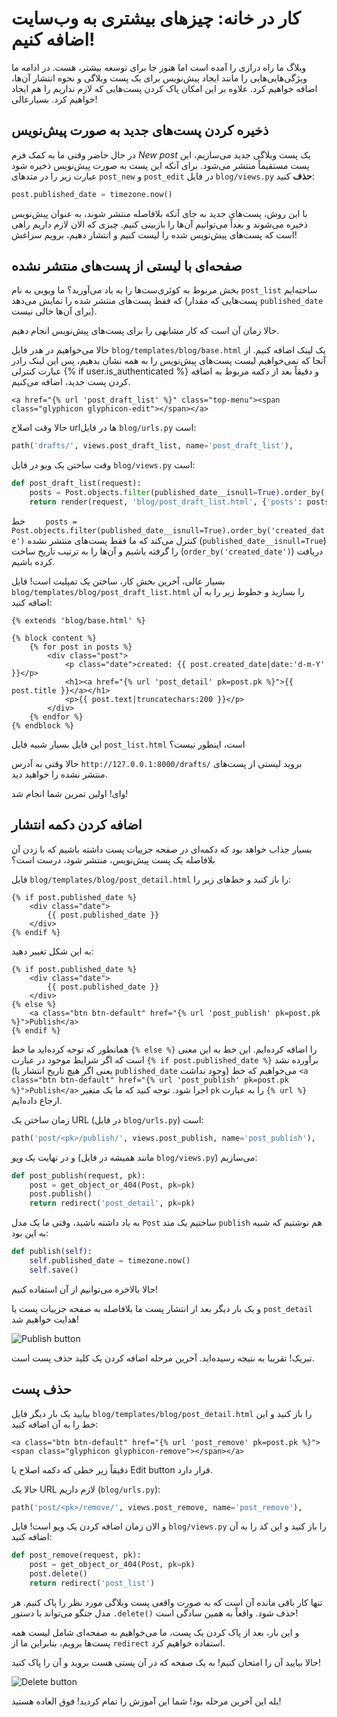 # کار در خانه: چیزهای بیشتری به وب‌سایت اضافه کنیم!

وبلاگ ما راه درازی را آمده است اما هنوز جا برای توسعه بیشتر، هست. در ادامه ما ویژگی‌هایی‌هایی را مانند ایجاد پیش‌نویس برای یک پست وبلاگی و نحوه انتشار آن‌ها، اضافه خواهیم کرد. علاوه بر این امکان پاک کردن پست‌هایی که لازم نداریم را هم ایجاد خواهیم کرد. بسیارعالی!

## ذخیره کردن پست‌های جدید به صورت پیش‌نویس 

در حال حاضر وقتی ما به کمک فرم *New post* یک پست وبلاگی جدید می‌سازیم، این پست مستقیماً منتشر می‌شود. برای آنکه این پست به صورت پیش‌نویس ذخیره شود عبارت زیر را در متدهای `post_new` و `post_edit` در فایل `blog/views.py` **حذف** کنید:

```python
post.published_date = timezone.now()
```

با این روش، پست‌های جدید به جای آنکه بلافاصله منتشر شوند، به عنوان پیش‌نویس ذخیره می‌شوند و بعداً می‌توانیم آن‌ها را بازبینی کنیم. چیزی که الان لازم داریم راهی است که پست‌های پیش‌نویس شده را لیست کنیم و انتشار دهیم، برویم سراغش! 

## صفحه‌ای با لیستی از پست‌های منتشر نشده 

بخش مربوط به کوئری‌ست‌ها را به یاد می‌آورید؟ ما ویویی به نام `post_list` ساخته‌ایم که فقط پست‌های منتشر شده را نمایش می‌دهد (پست‌هایی که مقدار `published_date` برای آن‌ها خالی نیست).

حالا زمان آن است که کار مشابهی را برای پست‌های پیش‌نویس انجام دهیم.

حالا می‌خواهیم در هدر فایل `blog/templates/blog/base.html` یک لینک اضافه کنیم. از آنجا که  نمی‌خواهیم لیست پست‌های پیش‌نویس را به همه نشان بدهیم، پس این لینک رادر عبارت کنترلی {% if user.is_authenticated %} و دقیقاً بعد از دکمه مربوط به اضافه کردن پست جدید، اضافه می‌کنیم.

```django
<a href="{% url 'post_draft_list' %}" class="top-menu"><span class="glyphicon glyphicon-edit"></span></a>
```

حالا وقت اصلاح urlها در فایل `blog/urls.py` است:

```python
path('drafts/', views.post_draft_list, name='post_draft_list'),
```

وقت ساختن یک ویو در فایل `blog/views.py` است:

```python
def post_draft_list(request):
    posts = Post.objects.filter(published_date__isnull=True).order_by('created_date')
    return render(request, 'blog/post_draft_list.html', {'posts': posts})
```

خط `    posts = Post.objects.filter(published_date__isnull=True).order_by('created_date')`  کنترل می‌کند که ما فقط پست‌های منتشر نشده (`published_date__isnull=True`) را گرفته باشیم و آن‌ها را به ترتیب تاریخ ساخت (`order_by('created_date')`) دریافت کرده باشیم.

بسیار عالی، آخرین بخش کار، ساختن یک تمپلیت است! فایل `blog/templates/blog/post_draft_list.html` را بسازید و خطوط زیر را به آن اضافه کنید:

```django
{% extends 'blog/base.html' %}

{% block content %}
    {% for post in posts %}
        <div class="post">
            <p class="date">created: {{ post.created_date|date:'d-m-Y' }}</p>
            <h1><a href="{% url 'post_detail' pk=post.pk %}">{{ post.title }}</a></h1>
            <p>{{ post.text|truncatechars:200 }}</p>
        </div>
    {% endfor %}
{% endblock %}
```

این فایل بسیار شبیه فایل `post_list.html` است، اینطور نیست؟

حالا وقتی به آدرس `http://127.0.0.1:8000/drafts/` بروید لیستی از پست‌های منتشر نشده را خواهید دید.

وای!‌ اولین تمرین شما انجام شد!

## اضافه کردن دکمه انتشار 

بسیار جذاب خواهد بود که دکمه‌ای در صفحه جزییات پست داشته باشیم که با زدن آن بلافاصله یک پست پیش‌نویس، منتشر شود، درست است؟

فایل `blog/templates/blog/post_detail.html` را باز کنید و خط‌های زیر را:

```django
{% if post.published_date %}
    <div class="date">
        {{ post.published_date }}
    </div>
{% endif %}
```

به این شکل تغییر دهید:

```django
{% if post.published_date %}
    <div class="date">
        {{ post.published_date }}
    </div>
{% else %}
    <a class="btn btn-default" href="{% url 'post_publish' pk=post.pk %}">Publish</a>
{% endif %}
```

همانطور که توجه کرده‌اید ما خط `{% else %}` را اضافه کرده‌ایم. این خط به این معنی است که اگر شرایط موجود در عبارت `{% if post.published_date %}` برآورده نشد (یعنی اگر هیچ تاریخ انتشار یا `published_date` وجود نداشت) می‌خواهیم که خط `<a class="btn btn-default" href="{% url 'post_publish' pk=post.pk %}">Publish</a>` اجرا شود. توجه کنید که ما یک متغیر `pk` را به عبارت `{% url %}` ارجاع داده‌ایم.

زمان ساختن یک URL (در فایل `blog/urls.py`) است:

```python
path('post/<pk>/publish/', views.post_publish, name='post_publish'),
```

و در نهایت یک *ویو* (مانند همیشه در فایل `blog/views.py`) می‌سازیم:

```python
def post_publish(request, pk):
    post = get_object_or_404(Post, pk=pk)
    post.publish()
    return redirect('post_detail', pk=pk)
```

به یاد داشته باشید، وقتی ما یک مدل `Post` ساختیم یک متد `publish` هم نوشتیم که شبیه به این بود:

```python
def publish(self):
    self.published_date = timezone.now()
    self.save()
```

حالا بالاخره می‌توانیم از آن استفاده کنیم!

و یک بار دیگر بعد از انتشار پست ما بلافاصله به صفحه جزییات پست یا `post_detail` هدایت خواهیم شد!  

![Publish button](images/publish2.png)

تبریک! تقریبا به نتیجه رسیده‌اید. آخرین مرحله اضافه کردن یک کلید حذف پست است.

## حذف پست

بیایید یک بار دیگر فایل `blog/templates/blog/post_detail.html` را باز کنید و این خط را به آن اضافه کنید:

```django
<a class="btn btn-default" href="{% url 'post_remove' pk=post.pk %}"><span class="glyphicon glyphicon-remove"></span></a>
```

دقیقاً زیر خطی که دکمه اصلاح یا Edit button قرار دارد.

حالا یک URL لازم داریم (`blog/urls.py`):

```python
path('post/<pk>/remove/', views.post_remove, name='post_remove'),
```

و الان زمان اضافه کردن یک ویو است! فایل `blog/views.py` را باز کنید و این کد را به آن اضافه کنید:

```python
def post_remove(request, pk):
    post = get_object_or_404(Post, pk=pk)
    post.delete()
    return redirect('post_list')
```

تنها کار باقی مانده آن است که به صورت واقعی پست وبلاگی مورد نظر را پاک کنیم. هر مدل جنگو می‌تواند با دستور `.delete()` حذف شود. واقعاً به همین سادگی است!

و این بار، بعد از پاک کردن یک پست، ما می‌خواهیم به صفحه‌ای شامل لیست همه پست‌ها برویم، بنابراین ما از `redirect` استفاده خواهیم کرد.

حالا بیایید آن را امتحان کنیم! به یک صفحه که در آن پستی هست بروید و آن را پاک کنید!

![Delete button](images/delete3.png)

بله این آخرین مرحله بود! شما این آموزش را تمام کردید! فوق العاده هستید!
